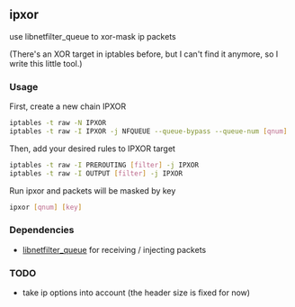 ipxor
------
use libnetfilter_queue to xor-mask ip packets

(There's an XOR target in iptables before, but I can't find it anymore, so I
write this little tool.)

### Usage

First, create a new chain IPXOR
```bash
iptables -t raw -N IPXOR
iptables -t raw -I IPXOR -j NFQUEUE --queue-bypass --queue-num [qnum]
```
Then, add your desired rules to IPXOR target
```bash
iptables -t raw -I PREROUTING [filter] -j IPXOR
iptables -t raw -I OUTPUT [filter] -j IPXOR
```
Run ipxor and packets will be masked by key
```bash
ipxor [qnum] [key]
```

### Dependencies

 * [libnetfilter_queue](http://www.netfilter.org/projects/libnetfilter_queue) for receiving / injecting packets

### TODO

 * take ip options into account (the header size is fixed for now)
